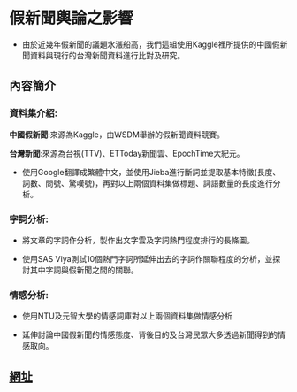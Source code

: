 # 假新聞輿論之影響

* 由於近幾年假新聞的議題水漲船高，我們這組使用Kaggle裡所提供的中國假新聞資料與現行的台灣新聞資料進行比對及研究。

## 內容簡介

### 資料集介紹:

**中國假新聞**:來源為Kaggle，由WSDM舉辦的假新聞資料競賽。

**台灣新聞**:來源為台視(TTV)、ETToday新聞雲、EpochTime大紀元。

* 使用Google翻譯成繁體中文，並使用Jieba進行斷詞並提取基本特徵(長度、詞數、問號、驚嘆號)，再對以上兩個資料集做標題、詞語數量的長度進行分析。

### 字詞分析:

* 將文章的字詞作分析，製作出文字雲及字詞熱門程度排行的長條圖。

* 使用SAS Viya測試10個熱門字詞所延伸出去的字詞作關聯程度的分析，並探討其中字詞與假新聞之間的關聯。

### 情感分析:

* 使用NTU及元智大學的情感詞庫對以上兩個資料集做情感分析

* 延伸討論中國假新聞的情感態度、背後目的及台灣民眾大多透過新聞得到的情感取向。

## [網址]( https://darrenlucreate.github.io/Fake-News)


